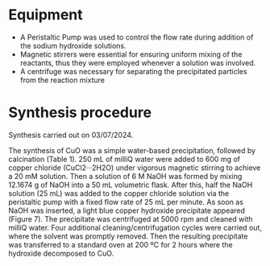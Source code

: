 # Equipment

* A Peristaltic Pump was used to control the flow rate during addition of the sodium hydroxide solutions.
* Magnetic stirrers were essential for ensuring uniform mixing of the reactants, thus they were employed whenever a solution was involved.
* A centrifuge was necessary for separating the precipitated particles from the reaction mixture



# Synthesis procedure

Synthesis carried out on 03/07/2024.

The synthesis of CuO was a simple water-based precipitation, followed by calcination (Table 1). 250 mL of milliQ water were added to 600 mg of copper chloride (CuCl2···2H2O) under vigorous magnetic stirring to achieve a 20 mM solution. Then a solution of 6 M NaOH was formed by mixing 12.1674 g of NaOH into a 50 mL volumetric flask. After this, half the NaOH solution (25 mL) was added to the copper chloride solution via the peristaltic pump with a fixed flow rate of 25 mL per minute. As soon as NaOH was inserted, a light blue copper hydroxide precipitate appeared (Figure 7). The precipitate was centrifuged at 5000 rpm and cleaned with milliQ water. Four additional cleaning/centrifugation cycles were carried out, where the solvent was promptly removed. Then the resulting precipitate was transferred to a standard oven at 200 ºC for 2 hours where the hydroxide decomposed to CuO.

